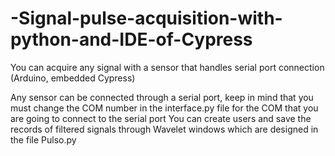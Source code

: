 # -Signal-pulse-acquisition-with-python-and-IDE-of-Cypress
 You can acquire any signal with a sensor that handles serial port connection (Arduino, embedded Cypress)


Any sensor can be connected through a serial port, keep in mind that you must change the COM number in the interface.py file for the COM that you are going to connect to the serial port
You can create users and save the records of filtered signals through Wavelet windows which are designed in the file Pulso.py
